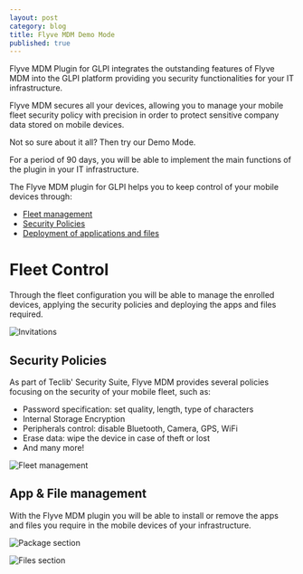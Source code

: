 ```yaml
---
layout: post
category: blog
title: Flyve MDM Demo Mode
published: true
---
```


Flyve MDM Plugin for GLPI integrates the outstanding features of Flyve MDM into the GLPI platform providing you security functionalities for your IT infrastructure.

Flyve MDM secures all your devices, allowing you to manage your mobile fleet security policy with precision in order to protect sensitive company data stored on mobile devices.

Not so sure about it all? Then try our Demo Mode.

For a period of 90 days, you will be able to implement the main functions of the plugin in your IT infrastructure.

The Flyve MDM plugin for GLPI helps you to keep control of your mobile devices through:

* [Fleet management](#fc)
* [Security Policies](#sp)
* [Deployment of applications and files](#ac)

# <a name="fc"></a> Fleet Control

Through the fleet configuration you will be able to manage the enrolled devices, applying the security policies and deploying the apps and files required.

![Invitations](https://i.imgur.com/PUyqVWw.png)

## <a name="sp"></a> Security Policies

As part of Teclib' Security Suite, Flyve MDM provides several policies focusing on the security of your mobile fleet, such as:

* Password specification: set quality, length, type of characters
* Internal Storage Encryption
* Peripherals control: disable Bluetooth, Camera, GPS, WiFi
* Erase data: wipe the device in case of theft or lost
* And many more!

![Fleet management](https://i.imgur.com/JPwZnHH.png)

## <a name="ac"></a> App & File management

With the Flyve MDM plugin you will be able to install or remove the apps and files you require in the mobile devices of your infrastructure.

![Package section](https://i.imgur.com/KyUoIsN.png)

![Files section](https://i.imgur.com/Z5pu25I.png)